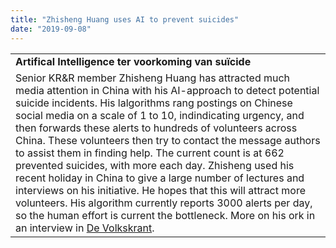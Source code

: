 ```yaml
---
title: "Zhisheng Huang uses AI to prevent suicides"
date: "2019-09-08"
---
```


<table class="wp-block-table"><tbody><tr><td><strong>Artifical Intelligence ter voorkoming van suïcide</strong></td></tr><tr><td>Senior KR&amp;R member Zhisheng Huang has attracted much media attention in China with his AI-approach to detect potential suicide incidents. His lalgorithms rang postings on Chinese social media on a scale of 1 to 10, indindicating urgency, and then forwards these alerts to hundreds of volunteers across China. These volunteers then try to contact the message authors to assist them in finding help. The current count is at 662 prevented suicides, with more each day. Zhisheng used his recent holiday in China to give a large number of lectures and interviews on his initiative. He hopes that this will attract more volunteers. His algorithm currently reports 3000 alerts per day, so the human effort is current the bottleneck. More on his ork in an interview in <a href="https://krr.cs.vu.nl/wp-content/uploads/2019/09/Volkskrant-2019-08-27.jpg">De Volkskrant</a>.</td></tr></tbody></table>
